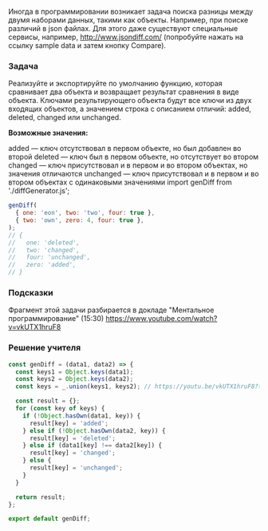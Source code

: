 Иногда в программировании возникает задача поиска разницы между двумя наборами данных, такими как объекты. Например, при поиске различий в json файлах. Для этого даже существуют специальные сервисы, например, http://www.jsondiff.com/ (попробуйте нажать на ссылку sample data и затем кнопку Compare).

### Задача

Реализуйте и экспортируйте по умолчанию функцию, которая сравнивает два объекта и возвращает результат сравнения в виде объекта. Ключами результирующего объекта будут все ключи из двух входящих объектов, а значением строка с описанием отличий: added, deleted, changed или unchanged.

**Возможные значения:**

added — ключ отсутствовал в первом объекте, но был добавлен во второй
deleted — ключ был в первом объекте, но отсутствует во втором
changed — ключ присутствовал и в первом и во втором объектах, но значения отличаются
unchanged — ключ присутствовал и в первом и во втором объектах с одинаковыми значениями
import genDiff from './diffGenerator.js';
 
```JavaScript
genDiff(
  { one: 'eon', two: 'two', four: true },
  { two: 'own', zero: 4, four: true },
);
// {
//   one: 'deleted',
//   two: 'changed',
//   four: 'unchanged',
//   zero: 'added',
// }
```

### Подсказки

Фрагмент этой задачи разбирается в докладе "Ментальное программирование" (15:30) https://www.youtube.com/watch?v=vkUTX1hruF8

### Решение учителя

```JavaScript
const genDiff = (data1, data2) => {
  const keys1 = Object.keys(data1);
  const keys2 = Object.keys(data2);
  const keys = _.union(keys1, keys2); // https://youtu.be/vkUTX1hruF8?t=929

  const result = {};
  for (const key of keys) {
    if (!Object.hasOwn(data1, key)) {
      result[key] = 'added';
    } else if (!Object.hasOwn(data2, key)) {
      result[key] = 'deleted';
    } else if (data1[key] !== data2[key]) {
      result[key] = 'changed';
    } else {
      result[key] = 'unchanged';
    }
  }

  return result;
};

export default genDiff;
```